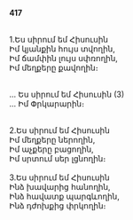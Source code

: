 **417**

\
1.Ես սիրում եմ Հիսուսին\
Իմ կյանքին հույս տվողին,\
Իմ ճամփին լույս սփռողին,\
Իմ մեղքերը քավողին։

\
 ... Ես սիրում եմ Հիսուսին (3)\
 ... Իմ Փրկարարին։

\
2.Ես սիրում եմ Հիսուսին\
Իմ մեղքերը ներողին,\
Իմ աչքերը բացողին,\
Իմ սրտում սեր լցնողին։\
\
3.Ես սիրում եմ Հիսուսին\
Ինձ խավարից հանողին,\
Ինձ հավատք պարգևողին,\
Ինձ դժոխքից փրկողին։
